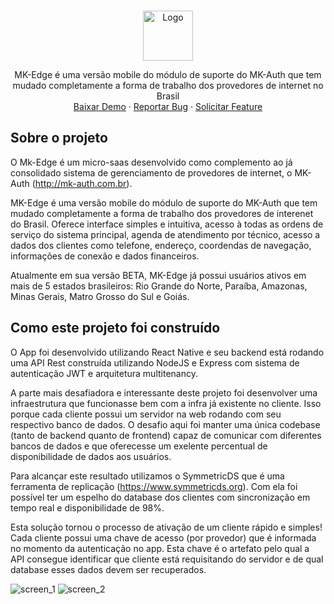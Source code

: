 <!-- PROJECT LOGO -->
<br />
<p align="center">
  <a href="https://github.com/github_username/repo_name">
    <img src="http://updata.com.br/logo_mkedge.png" alt="Logo" height="80">
  </a>

  <p align="center">
    MK-Edge é uma versão mobile do módulo de suporte do MK-Auth que tem mudado completamente a forma de trabalho dos provedores de internet no Brasil
    
  <br />
  <a href="https://github.com/github_username/repo_name">Baixar Demo</a>
  ·
  <a href="https://github.com/github_username/repo_name/issues">Reportar Bug</a>
  ·
  <a href="https://github.com/github_username/repo_name/issues">Solicitar Feature</a>
  </p>
</p>

## Sobre o projeto
O Mk-Edge é um micro-saas desenvolvido como complemento ao já consolidado sistema de gerenciamento de provedores de internet, o MK-Auth (http://mk-auth.com.br).

MK-Edge é uma versão mobile do módulo de suporte do MK-Auth que tem mudado completamente a forma de trabalho dos provedores de interenet do Brasil. Oferece interface simples e intuitiva, acesso à todas as ordens de serviço do sistema principal, agenda de atendimento por técnico, acesso a dados dos clientes como telefone, endereço, coordendas de navegação, informações de conexão e dados financeiros.

Atualmente em sua versão BETA, MK-Edge já possui usuários ativos em mais de 5 estados brasileiros: Rio Grande do Norte, Paraíba, Amazonas, Minas Gerais, Matro Grosso do Sul e Goiás.


## Como este projeto foi construído
O App foi desenvolvido utilizando React Native e seu backend está rodando uma API Rest construída utilizando NodeJS e Express com sistema de autenticação JWT e arquitetura multitenancy.

A parte mais desafiadora e interessante deste projeto foi desenvolver uma infraestrutura que funcionasse bem com a infra já existente no cliente. Isso porque cada cliente possui um servidor na web rodando com seu respectivo banco de dados. O desafio aqui foi manter uma única codebase (tanto de backend quanto de frontend) capaz de comunicar com diferentes bancos de dados e que oferecesse um exelente percentual de disponibilidade de dados aos usuários.

Para alcançar este resultado utilizamos o SymmetricDS  que é uma ferramenta de replicação (https://www.symmetricds.org). Com ela foi possível ter um espelho do database dos clientes com sincronização em tempo real e disponibilidade de 98%.

Esta solução tornou o processo de ativação de um cliente rápido e simples! Cada cliente possui uma chave de acesso (por provedor) que é informada no momento da autenticação no app. Esta chave é o artefato pelo qual a API consegue identificar que cliente está requisitando do servidor e de qual database esses dados devem ser recuperados.

<img src="https://user-images.githubusercontent.com/55609083/105617058-7c8b5500-5db2-11eb-979f-1a280326166d.png" alt="screen_1">
<img src="https://user-images.githubusercontent.com/55609083/105617144-8f525980-5db3-11eb-9e2d-fcc59f89af87.png" alt="screen_2">
